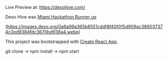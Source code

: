 
Live Preview at: https://desohive.com/

Deso Hive was [Miami Hackathon Runner up](https://twitter.com/desoprotocol/status/1487568523824181249)

(https://images.deso.org/0a6a99a365b8551cddf8f40f015d909ac386037374c2ed9384fdc3670bd938a4.webp)

This project was bootstrapped with [Create React App](https://github.com/facebook/create-react-app).

git clone -> npm install -> npm start
